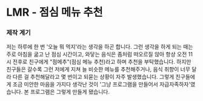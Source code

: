 # LMR - 점심 메뉴 추천

### 제작 계기
저는 하루에 한 번 '오늘 뭐 먹지'라는 생각을 하곤 합니다. 그런 생각을 하게 되는 때는 주로 아침을 굶고 난 점심 시간이고, 와닿는 음식은 좀처럼 떠오르질 않아 항상 오전 11시 전후로 친구에게 "점메추"(점심 메뉴 추천)라고 하며 추천을 부탁했습니다. 하지만 친구들은 갈수록 그런 저에게 지쳐 늘 비슷한 메뉴를 추천해주거나, 음식 취향이 너무 달라 다른 걸 추천해달라고 몇 번이고 되묻는 상황이 자주 발생했습니다. 그렇게 친구들에게 조금 미안한 마음을 가지다 생각난 것이 '그냥 프로그램을 만들어서 자급자족하자'였습니다. 본 프로그램은 그렇게 만들게 됐습니다.

